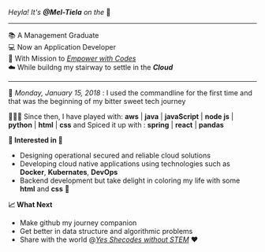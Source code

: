 _Heyla! It's **@Mel-Tiela** on the_ 🎤

---

📚 A Management Graduate  
💻 Now an Application Developer  
🎯 With Mission to _[Empower with Codes](https://www.youtube.com/c/YesSheCodes)_   
☁️ While buildng my stairway to settle in the ___Cloud___   

---

📅 _Monday, January 15, 2018_ : I used the commandline for the first time and that was the beginning of my bitter sweet tech journey  

👩🏾‍💻 Since then, I have played with:  **aws** | **java** | **javaScript** | **node js** | **python** | **html** | **css**
and Spiced it up with : **spring** | **react** | **pandas** 

**🌟 Interested in 🌟**
- Designing operational secured and reliable cloud solutions
- Developing cloud native applications using technologies such as __Docker__, __Kubernates__, __DevOps__
- Backend development but take delight in coloring my life with some __html__ and __css__ 🌈  

**📈 What Next**
- Make github my journey companion
- Get better in data structure and algorithmic problems 
- Share with the world @_[Yes Shecodes without STEM](https://www.youtube.com/c/YesSheCodes)_ ❤️  


<!---
Mel-Tiela/Mel-Tiela is a ✨ special ✨ repository because its `README.md` (this file) appears on your GitHub profile.
You can click the Preview link to take a look at your changes.
--->

